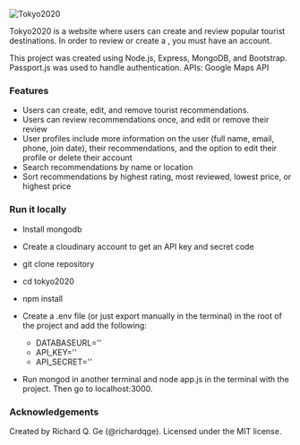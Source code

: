 ![Tokyo2020](https://user-images.githubusercontent.com/50726914/172626430-84017112-6663-4a3e-8049-4ab9463082a3.png)

Tokyo2020 is a website where users can create and review popular tourist destinations. In order to review or create a , you must have an account. 

This project was created using Node.js, Express, MongoDB, and Bootstrap. Passport.js was used to handle authentication.
APIs: Google Maps API


### Features ###
* Users can create, edit, and remove tourist recommendations.
* Users can review recommendations once, and edit or remove their review
* User profiles include more information on the user (full name, email, phone, join date), their recommendations, and the option to edit their profile or delete their account
* Search recommendations by name or location
* Sort recommendations by highest rating, most reviewed, lowest price, or highest price

### Run it locally ###
- Install mongodb
- Create a cloudinary account to get an API key and secret code
- git clone repository
- cd tokyo2020
- npm install
- Create a .env file (or just export manually in the terminal) in the root of the project and add the following:

  - DATABASEURL='<url>'
  - API_KEY=''<key>
  - API_SECRET='<secret>'

- Run mongod in another terminal and node app.js in the terminal with the project. Then go to localhost:3000.

### Acknowledgements ###
Created by Richard Q. Ge (@richardqge). Licensed under the MIT license.
